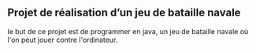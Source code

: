 ## Projet de réalisation d’un jeu de bataille navale  
le but de ce projet est de programmer en java, un jeu de bataille navale où l'on peut jouer contre l'ordinateur.
 
